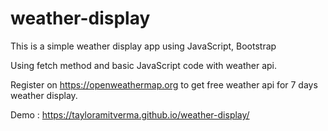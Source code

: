 # weather-display

This is a simple weather display app using JavaScript, Bootstrap

Using fetch method and basic JavaScript code with weather api. 

Register on https://openweathermap.org to get free weather api for 7 days weather display.

Demo : https://tayloramitverma.github.io/weather-display/
